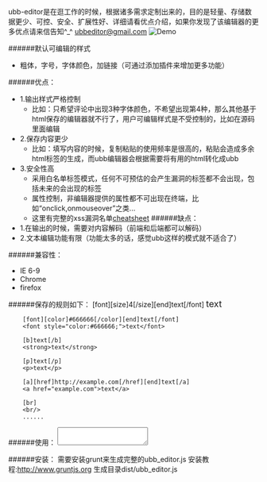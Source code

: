 ubb-editor是在逛工作的时候，根据诸多需求定制出来的，目的是轻量、存储数据更少、可控、安全、扩展性好、详细请看优点介绍，如果你发现了该编辑器的更多优点请来信告知^_^ ubbeditor@gmail.com
![Demo](http://lrig.qiniudn.com/editor.png)

######默认可编辑的样式
* 粗体，字号，字体颜色，加链接（可通过添加插件来增加更多功能）

######优点：
* 1.输出样式严格控制
    * 比如：只希望评论中出现3种字体颜色，不希望出现第4种，那么其他基于html保存的编辑器就不行了，用户可编辑样式是不受控制的，比如在源码里面编辑
* 2.保存内容更少
    * 比如：填写内容的时候，复制粘贴的使用频率是很高的，粘贴会造成多余html标签的生成，而ubb编辑器会根据需要将有用的html转化成ubb
* 3.安全性高
    * 采用白名单标签模式，任何不可预估的会产生漏洞的标签都不会出现，包括未来的会出现的标签
    * 属性控制，非编辑器提供的属性都不可出现在终端，比如“onclick,onmouseover”之类...
    * 这里有完整的xss漏洞名单[cheatsheet](https://www.owasp.org/index.php/XSS_Filter_Evasion_Cheat_Sheet)
######缺点：
* 1.在输出的时候，需要对内容解码（前端和后端都可以解码）
* 2.文本编辑功能有限（功能太多的话，感觉ubb这样的模式就不适合了）
    
######兼容性： 
* IE 6-9
* Chrome
* firefox

######保存的规则如下：
        [font][size]4[/size][end]text[/font]
        <font style="font-size:18px;">text</font>
        
        [font][color]#666666[/color][end]text[/font]
        <font style="color:#666666;">text</font>
    
        [b]text[/b]
        <strong>text</strong>
    
        [p]text[/p]
        <p>text</p>
    
        [a][href]http://example.com[/href][end]text[/a]
        <a href="example.com">text</a>
    
        [br]
        <br/>
        ......
        
######使用：
    <textarea id="editor"></textarea>
    <script>
        $('#editor').ubb_editor();
    </script>

######安装：
    需要安装grunt来生成完整的ubb_editor.js
    安装教程:http://www.gruntjs.org
    生成目录dist/ubb_editor.js
